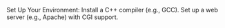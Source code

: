 Set Up Your Environment:
Install a C++ compiler (e.g., GCC).
Set up a web server (e.g., Apache) with CGI support.
